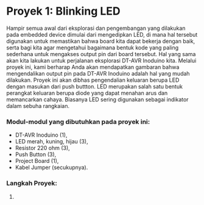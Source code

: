 # Proyek 1: Blinking LED
Hampir semua awal dari eksplorasi dan pengembangan yang dilakukan pada embedded device dimulai dari mengedipkan LED, di mana hal tersebut digunakan untuk memastikan bahwa board kita dapat bekerja dengan baik, serta bagi kita agar mengetahui bagaimana bentuk kode yang paling sederhana untuk mengakses output pin dari board tersebut. Hal yang sama akan kita lakukan untuk perjalanan eksplorasi DT-AVR Inoduino kita. Melalui proyek ini, kami berharap Anda akan mendapatkan gambaran bahwa mengendalikan output pin pada DT-AVR Inoduino adalah hal yang mudah dilakukan. Proyek ini akan dibhas pengendalian keluaran berupa LED dengan masukan dari push buttton. LED merupakan salah satu bentuk perangkat keluaran berupa diode yang dapat menahan arus dan memancarkan cahaya. Biasanya LED sering digunakan sebagai indikator dalam sebuha rangkaian.

### Modul-modul yang dibutuhkan pada proyek ini:
* DT-AVR Inoduino (1),
* LED merah, kuning, hijau (3),
* Resistor 220 ohm (3),
* Push Button (3),
* Project Board (1),
* Kabel Jumper (secukupnya).

### Langkah Proyek:
1. 

